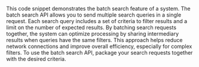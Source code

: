 This code snippet demonstrates the batch search feature of a system. The batch search API allows you to send multiple search queries in a single request. Each search query includes a set of criteria to filter results and a limit on the number of expected results. By batching search requests together, the system can optimize processing by sharing intermediary results when queries have the same filters. This approach helps reduce network connections and improve overall efficiency, especially for complex filters. To use the batch search API, package your search requests together with the desired criteria.